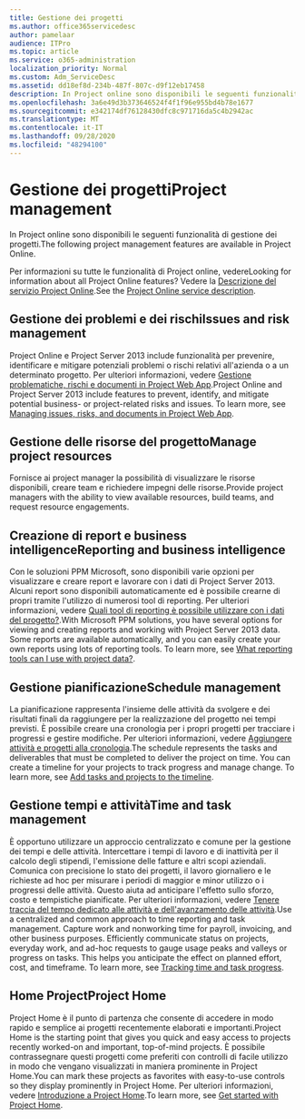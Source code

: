 ```yaml
---
title: Gestione dei progetti
ms.author: office365servicedesc
author: pamelaar
audience: ITPro
ms.topic: article
ms.service: o365-administration
localization_priority: Normal
ms.custom: Adm_ServiceDesc
ms.assetid: dd18ef8d-234b-487f-807c-d9f12eb17458
description: In Project online sono disponibili le seguenti funzionalità di gestione dei progetti.
ms.openlocfilehash: 3a6e49d3b373646524f4f1f96e955bd4b78e1677
ms.sourcegitcommit: e342174df76128430dfc8c971716da5c4b2942ac
ms.translationtype: MT
ms.contentlocale: it-IT
ms.lasthandoff: 09/28/2020
ms.locfileid: "48294100"
---
```

# <a name="project-management"></a><span data-ttu-id="af5f5-103">Gestione dei progetti</span><span class="sxs-lookup"><span data-stu-id="af5f5-103">Project management</span></span>

<span data-ttu-id="af5f5-104">In Project online sono disponibili le seguenti funzionalità di gestione dei progetti.</span><span class="sxs-lookup"><span data-stu-id="af5f5-104">The following project management features are available in Project Online.</span></span>
  
<span data-ttu-id="af5f5-105">Per informazioni su tutte le funzionalità di Project online, vedere</span><span class="sxs-lookup"><span data-stu-id="af5f5-105">Looking for information about all Project Online features?</span></span> <span data-ttu-id="af5f5-106">Vedere la [Descrizione del servizio Project Online](project-online-service-description.md).</span><span class="sxs-lookup"><span data-stu-id="af5f5-106">See the [Project Online service description](project-online-service-description.md).</span></span>
  
## <a name="issues-and-risk-management"></a><span data-ttu-id="af5f5-107">Gestione dei problemi e dei rischi</span><span class="sxs-lookup"><span data-stu-id="af5f5-107">Issues and risk management</span></span>

<span data-ttu-id="af5f5-p102">Project Online e Project Server 2013 include funzionalità per prevenire, identificare e mitigare potenziali problemi o rischi relativi all'azienda o a un determinato progetto. Per ulteriori informazioni, vedere [Gestione problematiche, rischi e documenti in Project Web App](https://go.microsoft.com/fwlink/?LinkId=402634).</span><span class="sxs-lookup"><span data-stu-id="af5f5-p102">Project Online and Project Server 2013 include features to prevent, identify, and mitigate potential business- or project-related risks and issues. To learn more, see [Managing issues, risks, and documents in Project Web App](https://go.microsoft.com/fwlink/?LinkId=402634).</span></span>
  
## <a name="manage-project-resources"></a><span data-ttu-id="af5f5-110">Gestione delle risorse del progetto</span><span class="sxs-lookup"><span data-stu-id="af5f5-110">Manage project resources</span></span>

<span data-ttu-id="af5f5-111">Fornisce ai project manager la possibilità di visualizzare le risorse disponibili, creare team e richiedere impegni delle risorse.</span><span class="sxs-lookup"><span data-stu-id="af5f5-111">Provide project managers with the ability to view available resources, build teams, and request resource engagements.</span></span>
  
## <a name="reporting-and-business-intelligence"></a><span data-ttu-id="af5f5-112">Creazione di report e business intelligence</span><span class="sxs-lookup"><span data-stu-id="af5f5-112">Reporting and business intelligence</span></span>

<span data-ttu-id="af5f5-p103">Con le soluzioni PPM Microsoft, sono disponibili varie opzioni per visualizzare e creare report e lavorare con i dati di Project Server 2013. Alcuni report sono disponibili automaticamente ed è possibile crearne di propri tramite l'utilizzo di numerosi tool di reporting. Per ulteriori informazioni, vedere [Quali tool di reporting è possibile utilizzare con i dati del progetto?](https://go.microsoft.com/fwlink/?LinkId=402642).</span><span class="sxs-lookup"><span data-stu-id="af5f5-p103">With Microsoft PPM solutions, you have several options for viewing and creating reports and working with Project Server 2013 data. Some reports are available automatically, and you can easily create your own reports using lots of reporting tools. To learn more, see [What reporting tools can I use with project data?](https://go.microsoft.com/fwlink/?LinkId=402642).</span></span>
  
## <a name="schedule-management"></a><span data-ttu-id="af5f5-116">Gestione pianificazione</span><span class="sxs-lookup"><span data-stu-id="af5f5-116">Schedule management</span></span>

<span data-ttu-id="af5f5-p104">La pianificazione rappresenta l'insieme delle attività da svolgere e dei risultati finali da raggiungere per la realizzazione del progetto nei tempi previsti. È possibile creare una cronologia per i propri progetti per tracciare i progressi e gestire modifiche. Per ulteriori informazioni, vedere [Aggiungere attività e progetti alla cronologia](https://go.microsoft.com/fwlink/?LinkID=402655).</span><span class="sxs-lookup"><span data-stu-id="af5f5-p104">The schedule represents the tasks and deliverables that must be completed to deliver the project on time. You can create a timeline for your projects to track progress and manage change. To learn more, see [Add tasks and projects to the timeline](https://go.microsoft.com/fwlink/?LinkID=402655).</span></span>
  
## <a name="time-and-task-management"></a><span data-ttu-id="af5f5-120">Gestione tempi e attività</span><span class="sxs-lookup"><span data-stu-id="af5f5-120">Time and task management</span></span>

<span data-ttu-id="af5f5-p105">È opportuno utilizzare un approccio centralizzato e comune per la gestione dei tempi e delle attività. Intercettare i tempi di lavoro e di inattività per il calcolo degli stipendi, l'emissione delle fatture e altri scopi aziendali. Comunica con precisione lo stato dei progetti, il lavoro giornaliero e le richieste ad hoc per misurare i periodi di maggior e minor utilizzo o i progressi delle attività. Questo aiuta ad anticipare l'effetto sullo sforzo, costo e tempistiche pianificate. Per ulteriori informazioni, vedere [Tenere traccia del tempo dedicato alle attività e dell'avanzamento delle attività](https://go.microsoft.com/fwlink/p/?LinkId=271321).</span><span class="sxs-lookup"><span data-stu-id="af5f5-p105">Use a centralized and common approach to time reporting and task management. Capture work and nonworking time for payroll, invoicing, and other business purposes. Efficiently communicate status on projects, everyday work, and ad-hoc requests to gauge usage peaks and valleys or progress on tasks. This helps you anticipate the effect on planned effort, cost, and timeframe. To learn more, see [Tracking time and task progress](https://go.microsoft.com/fwlink/p/?LinkId=271321).</span></span>

## <a name="project-home"></a><span data-ttu-id="af5f5-126">Home Project</span><span class="sxs-lookup"><span data-stu-id="af5f5-126">Project Home</span></span>

<span data-ttu-id="af5f5-127">Project Home è il punto di partenza che consente di accedere in modo rapido e semplice ai progetti recentemente elaborati e importanti.</span><span class="sxs-lookup"><span data-stu-id="af5f5-127">Project Home is the starting point that gives you quick and easy access to projects recently worked-on and important, top-of-mind projects.</span></span> <span data-ttu-id="af5f5-128">È possibile contrassegnare questi progetti come preferiti con controlli di facile utilizzo in modo che vengano visualizzati in maniera prominente in Project Home.</span><span class="sxs-lookup"><span data-stu-id="af5f5-128">You can mark these projects as favorites with easy-to-use controls so they display prominently in Project Home.</span></span> <span data-ttu-id="af5f5-129">Per ulteriori informazioni, vedere [Introduzione a Project Home](https://support.office.com/article/a3b38418-35e7-4df4-8e4a-ba6a4fa0562a).</span><span class="sxs-lookup"><span data-stu-id="af5f5-129">To learn more, see [Get started with Project Home](https://support.office.com/article/a3b38418-35e7-4df4-8e4a-ba6a4fa0562a).</span></span>
